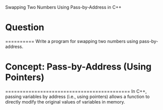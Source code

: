 Swapping Two Numbers Using Pass-by-Address in C++

# Question
==========
Write a program for swapping two numbers using pass-by-address.



# Concept: Pass-by-Address (Using Pointers)
===========================================
In C++, passing variables by address (i.e., using pointers) allows a function to directly modify the original values of variables in memory.

